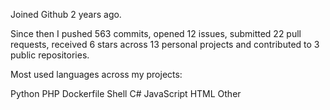 Joined Github 2 years ago.

Since then I pushed 563 commits, opened 12 issues, submitted 22 pull requests, received 6 stars across 13 personal projects and contributed to 3 public repositories.

Most used languages across my projects:

 Python  PHP  Dockerfile  Shell  C#  JavaScript  HTML  Other 